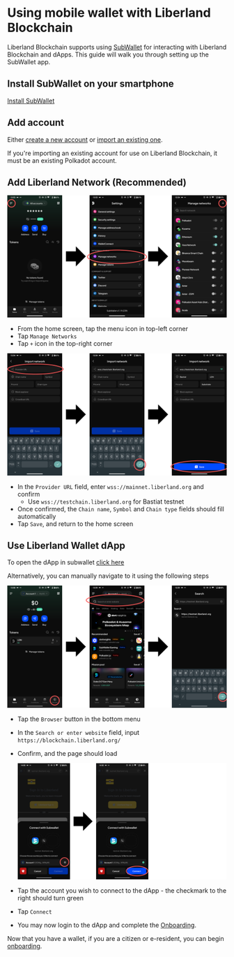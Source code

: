 # Using mobile wallet with Liberland Blockchain

Liberland Blockchain supports using [SubWallet](https://www.subwallet.app/) for interacting with Liberland Blockchain and dApps. This guide will walk you through setting up the SubWallet app.

## Install SubWallet on your smartphone

[Install SubWallet](https://www.subwallet.app/download.html)

## Add account

Either [create a new account](https://docs.subwallet.app/main/mobile-app-user-guide/account-management/create-a-new-account-with-new-seed-phrase) or [import an existing one](https://docs.subwallet.app/main/mobile-app-user-guide/account-management/import-restore-an-account).

If you're importing an existing account for use on Liberland Blockchain, it must be an existing Polkadot account.

## Add Liberland Network (Recommended)

![Opening network settings guide - 1](../media/subwallet/add-network-1.png)

* From the home screen, tap the menu icon in top-left corner
* Tap `Manage Networks`
* Tap `+` icon in the top-right corner

![Opening network settings guide - 2](../media/subwallet/add-network-2.png)

* In the `Provider URL` field, enter `wss://mainnet.liberland.org` and confirm
   * Use `wss://testchain.liberland.org` for Bastiat testnet
* Once confirmed, the `Chain name`, `Symbol` and `Chain type` fields should fill automatically
* Tap `Save`, and return to the home screen

## Use Liberland Wallet dApp
To open the dApp in subwallet
[click here ](https://mobile.subwallet.app/browser?url=https%3A%2F%2Fblockchain.liberland.org%2F)

Alternatively, you can manually navigate to it using the following steps

![Use dApp - 1](../media/subwallet/use-dapp-1.png)

* Tap the `Browser` button in the bottom menu
* In the `Search or enter website` field, input `https://blockchain.liberland.org/`
* Confirm, and the page should load

    ![Use dApp - 2](../media/subwallet/use-dapp-2.png)
* Tap the account you wish to connect to the dApp - the checkmark to the right should turn green
* Tap `Connect`
* You may now login to the dApp and complete the [Onboarding](onboarding.md).

Now that you have a wallet, if you are a citizen or e-resident, you can begin [onboarding](https://liberland-1.gitbook.io/wiki/v/public-documents/blockchain/for-citizens/onboarding#id-3-getting-merits-and-residency).